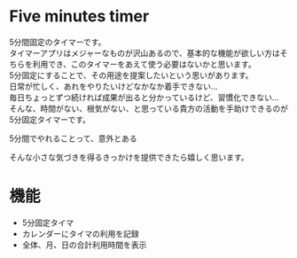 # Five minutes timer
5分間固定のタイマーです。  
タイマーアプリはメジャーなものが沢山あるので、基本的な機能が欲しい方はそちらを利用でき、このタイマーをあえて使う必要はないかと思います。  
5分固定にすることで、その用途を提案したいという思いがあります。  
日常が忙しく、あれをやりたいけどなかなか着手できない...  
毎日ちょっとずつ続ければ成果が出ると分かっているけど、習慣化できない...  
そんな、時間がない、根気がない、と思っている貴方の活動を手助けできるのが5分固定タイマーです。  

5分間でやれることって、意外とある

そんな小さな気づきを得るきっかけを提供できたら嬉しく思います。

# 機能
- 5分固定タイマ
- カレンダーにタイマの利用を記録
- 全体、月、日の合計利用時間を表示
